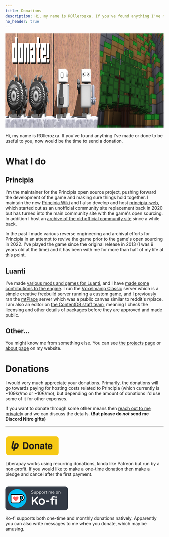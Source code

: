 ```yaml
---
title: Donations
description: Hi, my name is ROllerozxa. If you've found anything I've made or done to be useful to you, now would be the time to send a donation.
no_header: true
---
```


<p class="c"><img src="/media/donate_banner.webp" width="1000" height="300" alt="Donate!"></p>

Hi, my name is ROllerozxa. If you've found anything I've made or done to be useful to you, now would be the time to send a donation.

# What I do

## Principia
I'm the maintainer for the Principia open source project, pushing forward the development of the game and making sure things hold together. I maintain the new [Principia Wiki](https://principia-web.se/wiki/) and I also develop and host [principia-web](https://principia-web.se), which started out as an unofficial community site replacement back in 2020 but has turned into the main community site with the game's open sourcing. In addition I host an [archive of the old official community site](https://archive.principia-web.se/) since a while back.

In the past I made various reverse engineering and archival efforts for Principia in an attempt to revive the game prior to the game's open sourcing in 2022. I've played the game since the original release in 2013 (I was 9 years old at the time) and it has been with me for more than half of my life at this point.

## Luanti
I've made [various mods and games for Luanti](https://content.minetest.net/users/ROllerozxa/), and I have [made some contributions to the engine](https://github.com/minetest/minetest/commits/master/?author=rollerozxa). I run the [Voxelmanip Classic](https://classic.voxelmanip.se/wiki/) server which is a simple creative freebuild server running a custom game, and I previously ran the [mtPlace](https://voxelmanip.se/projects/mtplace/) server which was a public canvas similar to reddit's r/place. I am also an editor on [the ContentDB staff team](https://content.minetest.net/users/), meaning I check the licensing and other details of packages before they are approved and made public.

## Other...
You might know me from something else. You can see [the projects page](https://voxelmanip.se/projects/) or [about page](https://voxelmanip.se/about/) on my website.

# Donations
I would very much appreciate your donations. Primarily, the donations will go towards paying for hosting costs related to Principia (which currently is ~109kr/mo or ~10€/mo), but depending on the amount of donations I'd use some of it for other expenses.

If you want to donate through some other means then [reach out to me privately](https://voxelmanip.se/contact/) and we can discuss the details. **(But please do *not* send me Discord Nitro gifts)**

---

<br>

<a href="https://liberapay.com/ROllerozxa/donate">
	<img alt="Donate using Liberapay" title="Donate using Liberapay" src="/assets/buttons/liberapay.svg" width="170">
</a>

Liberapay works using recurring donations, kinda like Patreon but run by a non-profit. If you would like to make a one-time donation then make a pledge and cancel after the first payment.

<br>

<a href="https://ko-fi.com/rollerozxa">
	<img alt="Donate using Ko-fi" title="Donate using Ko-fi" src="/assets/buttons/kofi.svg" width="200">
</a>

Ko-fi supports both one-time and monthly donations natively. Apparently you can also write messages to me when you donate, which may be amusing.
